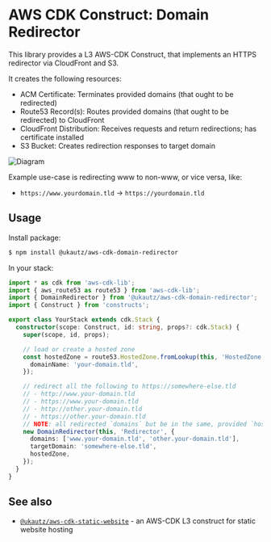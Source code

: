 # AWS CDK Construct: Domain Redirector

This library provides a L3 AWS-CDK Construct, that implements an HTTPS redirector via CloudFront and S3.

It creates the following resources:

- ACM Certificate: Terminates provided domains (that ought to be redirected)
- Route53 Record(s): Routes provided domains (that ought to be redirected) to CloudFront
- CloudFront Distribution: Receives requests and return redirections; has certificate installed
- S3 Bucket: Creates redirection responses to target domain

![Diagram](daomin-redirect.png)

Example use-case is redirecting www to non-www, or vice versa, like:

- `https://www.yourdomain.tld` -> `https://yourdomain.tld`

## Usage

Install package:

```sh
$ npm install @ukautz/aws-cdk-domain-redirector
```

In your stack:

```typescript
import * as cdk from 'aws-cdk-lib';
import { aws_route53 as route53 } from 'aws-cdk-lib';
import { DomainRedirector } from '@ukautz/aws-cdk-domain-redirector';
import { Construct } from 'constructs';

export class YourStack extends cdk.Stack {
  constructor(scope: Construct, id: string, props?: cdk.Stack) {
    super(scope, id, props);

    // load or create a hosted zone
    const hostedZone = route53.HostedZone.fromLookup(this, 'HostedZone', {
      domainName: 'your-domain.tld',
    });

    // redirect all the following to https://somewhere-else.tld
    // - http://www.your-domain.tld
    // - https://www.your-domain.tld
    // - http://other.your-domain.tld
    // - https://other.your-domain.tld
    // NOTE: all redirected `domains` but be in the same, provided `hostedZone`
    new DomainRedirector(this, 'Redirector', {
      domains: ['www.your-domain.tld', 'other.your-domain.tld'],
      targetDomain: 'somewhere-else.tld',
      hostedZone,
    });
  }
}
```

## See also

- [`@ukautz/aws-cdk-static-website`](https://github.com/ukautz/aws-cdk-static-website) - an AWS-CDK L3 construct for static website hosting
